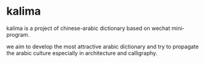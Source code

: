 # kalima

kalima is a project of chinese-arabic dictionary based on wechat mini-program.

we aim to develop the most attractive arabic dictionary and try to propagate the arabic culture especially in architecture and calligraphy.
